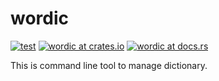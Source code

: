 # wordic
[![test](https://github.com/yujikawa/wordic/actions/workflows/test.yml/badge.svg)](https://github.com/yujikawa/wordic/actions/workflows/test.yml)
[![wordic at crates.io](https://img.shields.io/crates/v/wordic.svg)](https://crates.io/crates/wordic)
[![wordic at docs.rs](https://docs.rs/wordic/badge.svg)](https://docs.rs/wordic)

This is command line tool to manage dictionary.